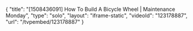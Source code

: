 {
    "title": "[1508436091] How To Build A Bicycle Wheel | Maintenance Monday",
    "type": "solo",
    "layout": "iframe-static",
    "videoId": "123178887",
    "url": "\/tvpembed\/123178887"
}